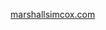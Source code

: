 <a href="http://marshallsimcox.com">marshallsimcox.com</a>

<!---
msimcox/msimcox is a ✨ special ✨ repository because its `README.md` (this file) appears on your GitHub profile.
You can click the Preview link to take a look at your changes.
--->
